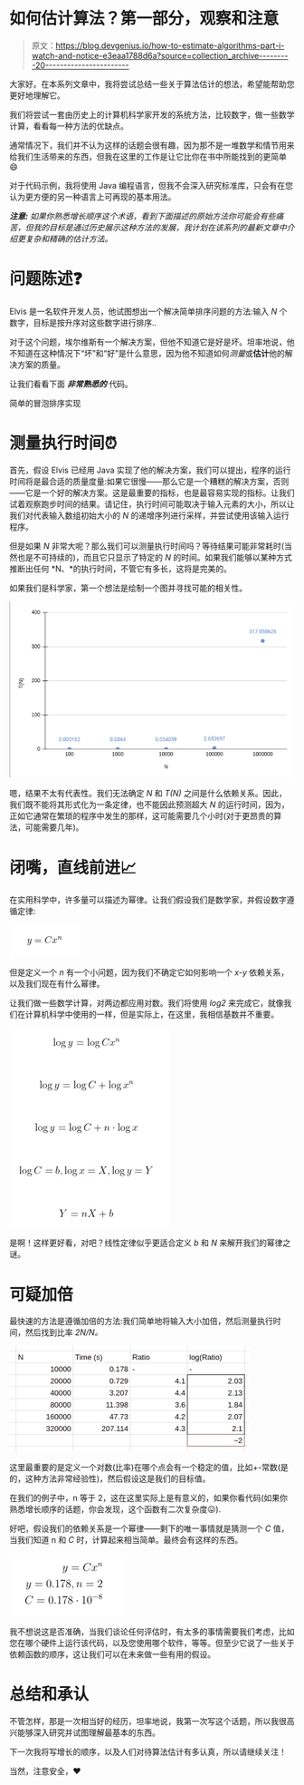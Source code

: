 # 如何估计算法？第一部分，观察和注意

> 原文：<https://blog.devgenius.io/how-to-estimate-algorithms-part-i-watch-and-notice-e3eaa1788d6a?source=collection_archive---------20----------------------->

大家好。在本系列文章中，我将尝试总结一些关于算法估计的想法，希望能帮助您更好地理解它。

我们将尝试一套由历史上的计算机科学家开发的系统方法，比较数字，做一些数学计算，看看每一种方法的优缺点。

通常情况下，我们并不认为这样的话题会很有趣，因为那不是一堆数学和情节用来给我们生活带来的东西，但我在这里的工作是让它比你在书中所能找到的更简单😄

对于代码示例，我将使用 Java 编程语言，但我不会深入研究标准库，只会有在您认为更方便的另一种语言上可再现的基本用法。

***注意:*** *如果你熟悉增长顺序这个术语，看到下面描述的原始方法你可能会有些痛苦，但我的目标是通过历史展示这种方法的发展，我计划在该系列的最新文章中介绍更复杂和精确的估计方法。*

# 问题陈述❓

Elvis 是一名软件开发人员，他试图想出一个解决简单排序问题的方法:输入 *N* 个数字，目标是按升序对这些数字进行排序..

对于这个问题，埃尔维斯有一个解决方案，但他不知道它是好是坏。坦率地说，他不知道在这种情况下“坏”和“好”是什么意思，因为他不知道如何*测量*或**估计**他的解决方案的质量。

让我们看看下面 ***非常熟悉的*** 代码。

简单的冒泡排序实现

# 测量执行时间⏰

首先，假设 Elvis 已经用 Java 实现了他的解决方案，我们可以提出，程序的运行时间将是最合适的质量度量:如果它很慢——那么它是一个糟糕的解决方案，否则——它是一个好的解决方案。这是最重要的指标，也是最容易实现的指标。让我们试着观察跑步时间的结果。请记住，执行时间可能取决于输入元素的大小，所以让我们对代表输入数组初始大小的 *N* 的递增序列进行采样，并尝试使用该输入运行程序。

但是如果 *N* 非常大呢？那么我们可以测量执行时间吗？等待结果可能非常耗时(当然也是不可持续的)，而且它只显示了特定的 *N* 的时间。如果我们能够以某种方式推断出任何 *N、*的执行时间，不管它有多长，这将是完美的。

如果我们是科学家，第一个想法是绘制一个图并寻找可能的相关性。

![](img/fcc0d61269a5761521673645847832da.png)

嗯，结果不太有代表性。我们无法确定 *N* 和 *T(N)* 之间是什么依赖关系。因此，我们既不能将其形式化为一条定律，也不能因此预测超大 *N* 的运行时间，因为，正如它通常在繁琐的程序中发生的那样，这可能需要几个小时(对于更昂贵的算法，可能需要几年)。

# 闭嘴，直线前进📈

在实用科学中，许多量可以描述为幂律。让我们假设我们是数学家，并假设数字遵循定律:

![](img/1436c0408306041cdcbfa0bfe6bcc882.png)

但是定义一个 *n* 有一个小问题，因为我们不确定它如何影响一个 *x-y* 依赖关系，以及我们现在有什么幂律。

让我们做一些数学计算，对两边都应用对数。我们将使用 *log2* 来完成它，就像我们在计算机科学中使用的一样，但是实际上，在这里，我相信基数并不重要。

![](img/37d2daae95e077331cc2f6ff0e5ad367.png)

是啊！这样更好看，对吧？线性定律似乎更适合定义 *b* 和 *N* 来解开我们的幂律之谜。

# 可疑加倍

最快速的方法是遵循加倍的方法:我们简单地将输入大小加倍，然后测量执行时间，然后找到比率 *2N/N。*

![](img/a310e178ba6a53415e9fd3e682ec5e6c.png)

这里最重要的是定义一个对数(比率)在哪个点会有一个稳定的值，比如+-常数(是的，这种方法非常经验性)，然后假设这是我们的目标值。

在我们的例子中，n 等于 2，这在这里实际上是有意义的，如果你看代码(如果你熟悉增长顺序的话题，你会发现，这个函数有二次复杂度😛).

好吧，假设我们的依赖关系是一个幂律——剩下的唯一事情就是猜测一个 *C* 值，当我们知道 n 和 *C* 时，计算起来相当简单。最终会有这样的东西。

![](img/84218ab0c8cca7766c190d500f37b05b.png)

我不想说这是否准确，当我们谈论任何评估时，有太多的事情需要我们考虑，比如您在哪个硬件上运行该代码，以及您使用哪个软件，等等。但至少它说了一些关于依赖函数的顺序，这让我们可以在未来做一些有用的假设。

# 总结和承认

不管怎样，那是一次相当好的经历，坦率地说，我第一次写这个话题，所以我很高兴能够深入研究并试图理解最基本的东西。

下一次我将写增长的顺序，以及人们对待算法估计有多认真，所以请继续关注！

当然，注意安全，❤️